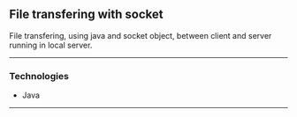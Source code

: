 ## File transfering with socket

File transfering, using java and socket object, between client and server running  in local server.

---

### Technologies

- Java

---